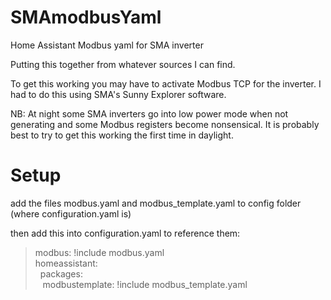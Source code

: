 # SMAmodbusYaml
Home Assistant Modbus yaml for SMA inverter

Putting this together from whatever sources I can find.

To get this working you may have to activate Modbus TCP for the inverter. I had to do this using SMA's Sunny Explorer software. 

NB: At night some SMA inverters go into low power mode when not generating and some Modbus registers become nonsensical. It is probably best to try to get this working the first time in daylight.

# Setup

add the files modbus.yaml and modbus_template.yaml to config folder (where configuration.yaml is)

then add this into configuration.yaml to reference them:
> modbus: !include modbus.yaml <br>
> homeassistant: <br>
>&nbsp; packages: <br>
>&nbsp;&nbsp; modbustemplate: !include modbus_template.yaml  

